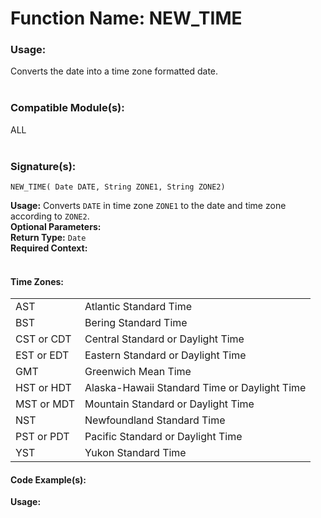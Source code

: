 # Function Name: NEW_TIME

### Usage:
Converts the date into a time zone formatted date.
<br><br>

### Compatible Module(s):
ALL
<br><br>

### Signature(s):
```
NEW_TIME( Date DATE, String ZONE1, String ZONE2)
```
**Usage:** Converts `DATE` in time zone `ZONE1` to the date and time zone according to `ZONE2`.<br>
**Optional Parameters:**<br>
**Return Type:** `Date`<br>
**Required Context:**<br>
<br>

#### Time Zones:
<table width="80%">
	<tr>
		<td>AST</td>
		<td>Atlantic Standard Time</td>
	</tr>
	<tr>
		<td>BST</td>
		<td>Bering Standard Time</td>
	</tr>
	<tr>
		<td>CST or CDT</td>
		<td>Central Standard or Daylight Time</td>
	</tr>
	<tr>
		<td>EST or EDT</td>
		<td>Eastern Standard or Daylight Time</td>
	</tr>
	<tr>
		<td>GMT</td>
		<td>Greenwich Mean Time</td>
	</tr>
	<tr>
		<td>HST or HDT</td>
		<td> Alaska-Hawaii Standard Time or Daylight Time</td>
	</tr>
	<tr>
		<td>MST or MDT</td>
		<td>Mountain Standard or Daylight Time</td>
	</tr>
	<tr>
		<td>NST</td>
		<td>Newfoundland Standard Time</td>
	</tr>
	<tr>
		<td>PST or PDT</td>
		<td>Pacific Standard or Daylight Time</td>
	</tr>
	<tr>
		<td>YST</td>
		<td>Yukon Standard Time</td>
	</tr>
</table>

#### Code Example(s):
**Usage:**<br>
```

```